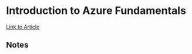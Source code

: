 # Introduction to Azure Fundamentals

[Link to Article](https://docs.microsoft.com/en-us/learn/modules/intro-to-azure-fundamentals/introduction)

## Notes
